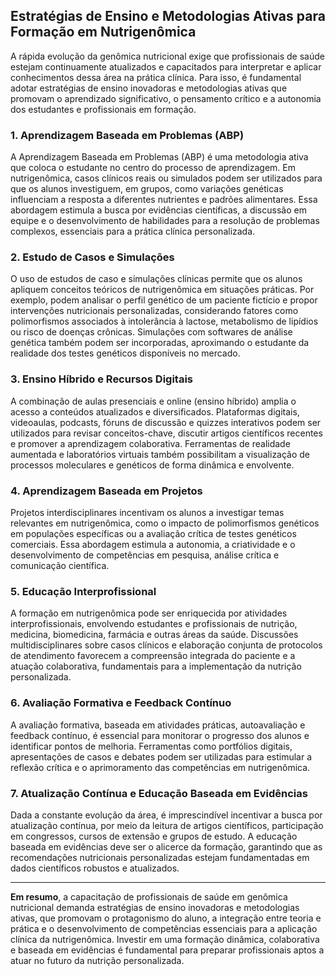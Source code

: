 
## Estratégias de Ensino e Metodologias Ativas para Formação em Nutrigenômica

A rápida evolução da genômica nutricional exige que profissionais de saúde estejam continuamente atualizados e capacitados para interpretar e aplicar conhecimentos dessa área na prática clínica. Para isso, é fundamental adotar estratégias de ensino inovadoras e metodologias ativas que promovam o aprendizado significativo, o pensamento crítico e a autonomia dos estudantes e profissionais em formação.

### 1. Aprendizagem Baseada em Problemas (ABP)

A Aprendizagem Baseada em Problemas (ABP) é uma metodologia ativa que coloca o estudante no centro do processo de aprendizagem. Em nutrigenômica, casos clínicos reais ou simulados podem ser utilizados para que os alunos investiguem, em grupos, como variações genéticas influenciam a resposta a diferentes nutrientes e padrões alimentares. Essa abordagem estimula a busca por evidências científicas, a discussão em equipe e o desenvolvimento de habilidades para a resolução de problemas complexos, essenciais para a prática clínica personalizada.

### 2. Estudo de Casos e Simulações

O uso de estudos de caso e simulações clínicas permite que os alunos apliquem conceitos teóricos de nutrigenômica em situações práticas. Por exemplo, podem analisar o perfil genético de um paciente fictício e propor intervenções nutricionais personalizadas, considerando fatores como polimorfismos associados à intolerância à lactose, metabolismo de lipídios ou risco de doenças crônicas. Simulações com softwares de análise genética também podem ser incorporadas, aproximando o estudante da realidade dos testes genéticos disponíveis no mercado.

### 3. Ensino Híbrido e Recursos Digitais

A combinação de aulas presenciais e online (ensino híbrido) amplia o acesso a conteúdos atualizados e diversificados. Plataformas digitais, videoaulas, podcasts, fóruns de discussão e quizzes interativos podem ser utilizados para revisar conceitos-chave, discutir artigos científicos recentes e promover a aprendizagem colaborativa. Ferramentas de realidade aumentada e laboratórios virtuais também possibilitam a visualização de processos moleculares e genéticos de forma dinâmica e envolvente.

### 4. Aprendizagem Baseada em Projetos

Projetos interdisciplinares incentivam os alunos a investigar temas relevantes em nutrigenômica, como o impacto de polimorfismos genéticos em populações específicas ou a avaliação crítica de testes genéticos comerciais. Essa abordagem estimula a autonomia, a criatividade e o desenvolvimento de competências em pesquisa, análise crítica e comunicação científica.

### 5. Educação Interprofissional

A formação em nutrigenômica pode ser enriquecida por atividades interprofissionais, envolvendo estudantes e profissionais de nutrição, medicina, biomedicina, farmácia e outras áreas da saúde. Discussões multidisciplinares sobre casos clínicos e elaboração conjunta de protocolos de atendimento favorecem a compreensão integrada do paciente e a atuação colaborativa, fundamentais para a implementação da nutrição personalizada.

### 6. Avaliação Formativa e Feedback Contínuo

A avaliação formativa, baseada em atividades práticas, autoavaliação e feedback contínuo, é essencial para monitorar o progresso dos alunos e identificar pontos de melhoria. Ferramentas como portfólios digitais, apresentações de casos e debates podem ser utilizadas para estimular a reflexão crítica e o aprimoramento das competências em nutrigenômica.

### 7. Atualização Contínua e Educação Baseada em Evidências

Dada a constante evolução da área, é imprescindível incentivar a busca por atualização contínua, por meio da leitura de artigos científicos, participação em congressos, cursos de extensão e grupos de estudo. A educação baseada em evidências deve ser o alicerce da formação, garantindo que as recomendações nutricionais personalizadas estejam fundamentadas em dados científicos robustos e atualizados.

---

**Em resumo**, a capacitação de profissionais de saúde em genômica nutricional demanda estratégias de ensino inovadoras e metodologias ativas, que promovam o protagonismo do aluno, a integração entre teoria e prática e o desenvolvimento de competências essenciais para a aplicação clínica da nutrigenômica. Investir em uma formação dinâmica, colaborativa e baseada em evidências é fundamental para preparar profissionais aptos a atuar no futuro da nutrição personalizada.
```
